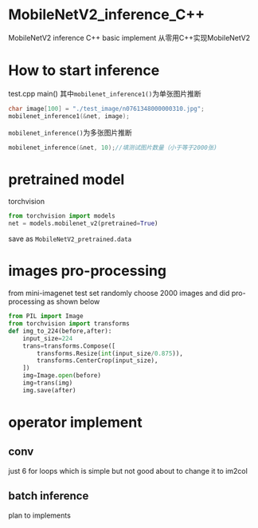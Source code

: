 # MobileNetV2_inference_C++
MobileNetV2 inference C++ basic implement
从零用C++实现MobileNetV2

# How to start inference

test.cpp main()
其中`mobilenet_inference1()`为单张图片推断
```C++
char image[100] = "./test_image/n0761348000000310.jpg";
mobilenet_inference1(&net, image);
```
`mobilenet_inference()`为多张图片推断

```C++
mobilenet_inference(&net, 10);//填测试图片数量（小于等于2000张)
```

# pretrained model
torchvision
```python
from torchvision import models
net = models.mobilenet_v2(pretrained=True)
```
save as `MobileNetV2_pretrained.data`

# images pro-processing

from mini-imagenet test set
randomly choose 2000 images
and did pro-processing as shown below

```python
from PIL import Image 
from torchvision import transforms
def img_to_224(before,after):
	input_size=224
    trans=transforms.Compose([
        transforms.Resize(int(input_size/0.875)),
        transforms.CenterCrop(input_size),
    ])
    img=Image.open(before)
    img=trans(img)
    img.save(after)
```

# operator implement
## conv
just 6 for loops which is simple but not good
about to change it to im2col

## batch inference
plan to implements

